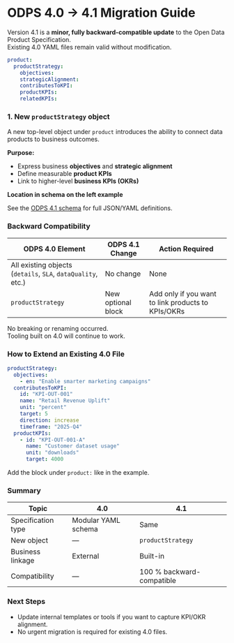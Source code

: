 # ODPS 4.0 → 4.1 Migration Guide

Version 4.1 is a **minor, fully backward-compatible update** to the Open Data Product Specification.  
Existing 4.0 YAML files remain valid without modification.

```yaml
product:
  productStrategy:
    objectives:
    strategicAlignment:
    contributesToKPI:
    productKPIs:
    relatedKPIs:
```

### 1. New `productStrategy` object
A new top-level object under `product` introduces the ability to connect data products to business outcomes.

**Purpose:**  
- Express business **objectives** and **strategic alignment**  
- Define measurable **product KPIs**  
- Link to higher-level **business KPIs (OKRs)**  

**Location in schema on the left example**

See the [ODPS 4.1 schema](https://opendataproducts.org/v4.1rc/schema) for full JSON/YAML definitions.


### Backward Compatibility

| ODPS 4.0 Element | ODPS 4.1 Change | Action Required |
|------------------|-----------------|----------------|
| All existing objects (`details`, `SLA`, `dataQuality`, etc.) | No change | None |
| `productStrategy` | New optional block | Add only if you want to link products to KPIs/OKRs |

No breaking or renaming occurred.  
Tooling built on 4.0 will continue to work.

### How to Extend an Existing 4.0 File

```yaml
productStrategy:
  objectives:
    - en: "Enable smarter marketing campaigns"
  contributesToKPI:
    id: "KPI-OUT-001"
    name: "Retail Revenue Uplift"
    unit: "percent"
    target: 5
    direction: increase
    timeframe: "2025-Q4"
  productKPIs:
    - id: "KPI-OUT-001-A"
      name: "Customer dataset usage"
      unit: "downloads"
      target: 4000
```

Add the block under `product:` like in the example.  


### Summary

| Topic | 4.0 | 4.1 |
|--------|-----|-----|
| Specification type | Modular YAML schema | Same |
| New object | — | `productStrategy` |
| Business linkage | External | Built-in |
| Compatibility | — | 100 % backward-compatible |



### Next Steps
- Update internal templates or tools if you want to capture KPI/OKR alignment.  
- No urgent migration is required for existing 4.0 files.  

